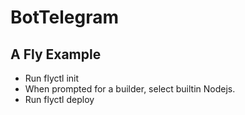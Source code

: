 # BotTelegram

## A Fly Example

* Run flyctl init
* When prompted for a builder, select builtin Nodejs.
* Run flyctl deploy

